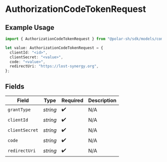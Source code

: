 # AuthorizationCodeTokenRequest

## Example Usage

```typescript
import { AuthorizationCodeTokenRequest } from "@polar-sh/sdk/models/components/authorizationcodetokenrequest.js";

let value: AuthorizationCodeTokenRequest = {
  clientId: "<id>",
  clientSecret: "<value>",
  code: "<value>",
  redirectUri: "https://lost-synergy.org",
};
```

## Fields

| Field              | Type               | Required           | Description        |
| ------------------ | ------------------ | ------------------ | ------------------ |
| `grantType`        | *string*           | :heavy_check_mark: | N/A                |
| `clientId`         | *string*           | :heavy_check_mark: | N/A                |
| `clientSecret`     | *string*           | :heavy_check_mark: | N/A                |
| `code`             | *string*           | :heavy_check_mark: | N/A                |
| `redirectUri`      | *string*           | :heavy_check_mark: | N/A                |